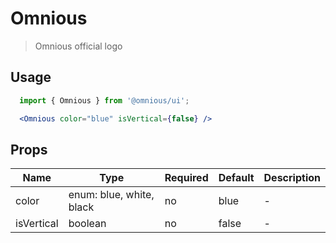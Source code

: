 # Omnious

> Omnious official logo

## Usage

```jsx
  import { Omnious } from '@omnious/ui';

  <Omnious color="blue" isVertical={false} />
```

<!-- STORY -->

## Props

| Name       | Type                     | Required | Default | Description |
|----------- |--------------------------|----------|---------|-------------|
| color      | enum: blue, white, black | no       | blue    | -           |
| isVertical | boolean                  | no       | false   | -           |
